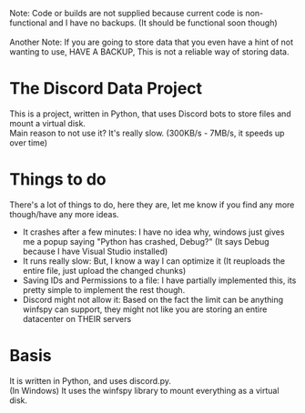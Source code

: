 Note: Code or builds are not supplied because current code is non-functional and I have no backups. (It should be functional soon though)</br></br>
‎Another Note: If you are going to store data that you even have a hint of not wanting to use, HAVE A BACKUP, This is not a reliable way of storing data.
# The Discord Data Project
This is a project, written in Python, that uses Discord bots to store files and mount a virtual disk. </br>
Main reason to not use it? It's really slow. (300KB/s - 7MB/s, it speeds up over time)
# Things to do
There's a lot of things to do, here they are, let me know if you find any more though/have any more ideas.
* It crashes after a few minutes: I have no idea why, windows just gives me a popup saying "Python has crashed, Debug?" (It says Debug because I have Visual Studio installed)
* It runs really slow: But, I know a way I can optimize it (It reuploads the entire file, just upload the changed chunks)
* Saving IDs and Permissions to a file: I have partially implemented this, its pretty simple to implement the rest though.
* Discord might not allow it: Based on the fact the limit can be anything winfspy can support, they might not like you are storing an entire datacenter on THEIR servers
# Basis
It is written in Python, and uses discord.py. </br>
(In Windows) It uses the winfspy library to mount everything as a virtual disk.
